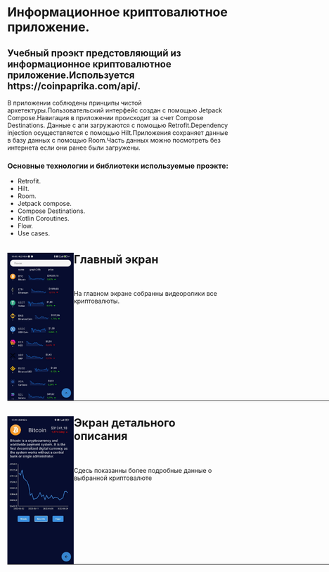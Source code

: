 # Информационное криптовалютное приложение.

<p><h2>Учебный проэкт предстовляющий из информационное криптовалютное приложение.Используется https://coinpaprika.com/api/.</h2></p>
В приложении соблюдены принципы чистой архетектуры.Пользовательский интерфейс создан с помощью Jetpack Compose.Навигация в приложении происходит за счет Compose Destinations. Данные с апи загружаются с помощью Retrofit.Dependency injection осуществляется с помощью Hilt.Приложения сохраняет данные в базу данных с помощью Room.Часть данных можно посмотреть без интернета если они ранее были загружены.
<p><h3>Основные технологии и библиотеки используемые проэкте:</h3></p>

- Retrofit.
- Hilt.
- Room.
- Jetpack compose.
- Compose Destinations.
- Kotlin Coroutines.
- Flow.
- Use cases.

<img src="https://github.com/kiselyv77/CryptoApp/blob/master/screens/screen_1.jpg?raw=true" width="30%" height="30%" align="left" />
<big><h2>Главный экран</h2></big>
<br>
<p>На главном экране собранны видеоролики все криптовалюты.</p>
<hr align="center" color="#fff" size="1" width="860px" />

<img src="https://github.com/kiselyv77/CryptoApp/blob/master/screens/screen_2.jpg?raw=true" width="30%" height="30%" align="left" />
<big><h2>Экран детального описания</h2></big>
<br>
<p>Сдесь показанны более подробные данные о выбранной криптовалюте</p>
<hr align="center" color="#fff" size="1" width="860px" />

